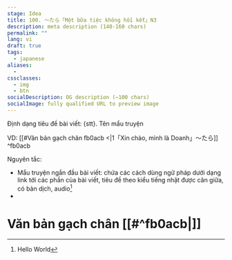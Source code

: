 ```yaml
---
stage: Idea
title: 100. 〜たら「Một bữa tiệc không hồi kết」N3
description: meta description (140‑160 chars)
permalink: ""
lang: vi
draft: true
tags:
  - japanese
aliases:
  - 
cssclasses:
  - img
  - btn
socialDescription: OG description (~100 chars)
socialImage: fully qualified URL to preview image
---
```

Định dạng tiêu đề bài viết: {stt}. Tên mẩu truyện 


VD: [[#Văn bản gạch chân fb0acb <|1「Xin chào, mình là Doanh」〜たら]] ^fb0acb


Nguyên tắc:
- Mẩu truyện ngắn đầu bài viết: chứa các cách dùng ngữ pháp dưới dạng link tới các phần của bài viết, tiêu đề theo kiểu tiếng nhật được căn giữa, có bản dịch, audio[^1]
- 

[^1]: Hello World

# Văn bản gạch chân [[#^fb0acb|]]



